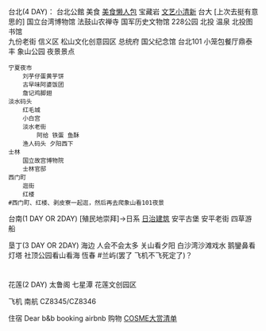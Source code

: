 台北(4 DAY)：
    台北公館
        美食 [美食懒人包](https://kenalice.tw/blog/post/43569784)
        宝藏岩 [文艺小清新](https://www.tripadvisor.com.tw/ShowUserReviews-g13808853-d2428715-r601772198-Treasure_Hill-Zhongzheng_District_Taipei.html)
        台大 [上次去挺有意思的]
    国立台湾博物馆
    法鼓山农禅寺
    国军历史文物馆
    228公园
    北投
        温泉
        北投图书馆   
    九份老街
    信义区
        松山文化创意园区
        总统府
        国父纪念馆
        台北101
            小笼包餐厅鼎泰丰
    象山公园
        夜景景点
        
    宁夏夜市
        刘芋仔蛋黄芋饼
        古早味阿婆饭团
        詹记鸡脚翅
    淡水码头
        红毛城
        小白宫
        淡水老街
            阿给 铁蛋 鱼酥
        渔人码头 夕阳西下
    士林
        国立故宫博物院
        士林官邸
    西门町
        逛街
        红楼
    #西门町、红楼、剥皮寮一起逛，然后再去爬象山看101夜景

台南(1 DAY OR 2DAY)
    [殖民地崇拜]->日系
    [日治建筑](https://i.imgur.com/NjoUq8I.jpg)
    安平古堡
    安平老街
    四草游船

垦丁(3 DAY OR 2DAY)
    海边 人会不会太多
    关山看夕阳
    白沙湾沙滩戏水
    鹅鑾鼻看灯塔
    社顶公园看山看海
    恆春
#兰屿(罢了 飞机不飞死定了)？
#
花莲(2 DAY)
    太鲁阁
    七星潭
    花莲文创园区

飞机
    南航 CZ8345/CZ8346

住宿
    Dear b&b
    booking
    airbnb
购物
    [COSME大赏清单](https://www.smzdm.com/list/70056985/)